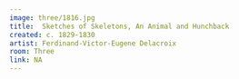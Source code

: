 ```yaml
---
image: three/1816.jpg
title:  Sketches of Skeletons, An Animal and Hunchback
created: c. 1829-1830
artist: Ferdinand-Victor-Eugene Delacroix
room: Three
link: NA
---
```

